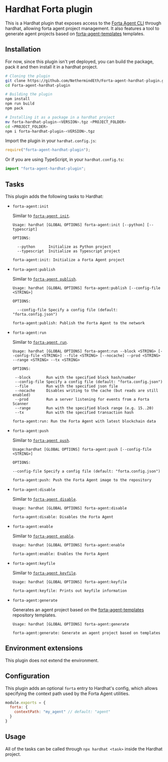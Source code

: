 # Hardhat Forta plugin

This is a Hardhat plugin that exposes access to the [Forta Agent CLI](https://docs.forta.network/en/latest/cli/)
through hardhat, allowing forta agent project management. It also features a
tool to generate agent projects based on [forta-agent-templates](https://github.com/arbitraryexecution/forta-agent-templates)
templates.

## Installation

For now, since this plugin isn't yet deployed, you can build the package, pack
it and then install it in a hardhat project.

```bash
# Cloning the plugin
git clone https://github.com/NethermindEth/Forta-agent-hardhat-plugin.git
cd Forta-agent-hardhat-plugin

# Building the plugin
npm install
npm run build
npm pack

# Installing it as a package in a hardhat project
mv forta-hardhat-plugin-<VERSION>.tgz <PROJECT_FOLDER>
cd <PROJECT_FOLDER>
npm i forta-hardhat-plugin-<VERSION>.tgz
```

Import the plugin in your `hardhat.config.js`:

```js
require("forta-agent-hardhat-plugin");
```

Or if you are using TypeScript, in your `hardhat.config.ts`:

```ts
import "forta-agent-hardhat-plugin";
```

## Tasks

This plugin adds the following tasks to Hardhat:

- `forta-agent:init`

  Similar to [`forta-agent init`](https://docs.forta.network/en/latest/cli/#init).

  ```
  Usage: hardhat [GLOBAL OPTIONS] forta-agent:init [--python] [--typescript]

  OPTIONS:

    --python      Initialize as Python project
    --typescript  Initialize as Typescript project

  forta-agent:init: Initialize a Forta Agent project
  ```

- `forta-agent:publish`

  Similar to [`forta-agent publish`](https://docs.forta.network/en/latest/cli/#publish).

  ```
  Usage: hardhat [GLOBAL OPTIONS] forta-agent:publish [--config-file <STRING>]

  OPTIONS:

    --config-file Specify a config file (default: "forta.config.json")

  forta-agent:publish: Publish the Forta Agent to the network
  ```

- `forta-agent:run`

  Similar to [`forta-agent run`](https://docs.forta.network/en/latest/cli/#run).

  ```
  Usage: hardhat [GLOBAL OPTIONS] forta-agent:run --block <STRING> [--config-file <STRING>] --file <STRING> [--nocache] --prod <STRING> --range <STRING> --tx <STRING>

  OPTIONS:

   --block       Run with the specified block hash/number 
   --config-file Specify a config file (default: "forta.config.json")
   --file        Run with the specified json file 
   --nocache     Disables writing to the cache (but reads are still enabled) 
   --prod        Run a server listening for events from a Forta Scanner 
   --range       Run with the specified block range (e.g. 15..20) 
   --tx          Run with the specified transaction hash 

  forta-agent:run: Run the Forta Agent with latest blockchain data
  ```
- `forta-agent:push`

  Similar to [`forta-agent push`](https://docs.forta.network/en/latest/cli/#push).

  ```
  Usage:hardhat [GLOBAL OPTIONS] forta-agent:push [--config-file <STRING>]

  OPTIONS:

  --config-file Specify a config file (default: "forta.config.json")

  forta-agent:push: Push the Forta Agent image to the repository
  ```
- `forta-agent:disable`

  Similar to [`forta-agent disable`](https://docs.forta.network/en/latest/cli/#disable).

  ```
  Usage: hardhat [GLOBAL OPTIONS] forta-agent:disable

  forta-agent:disable: Disables the Forta Agent
  ```
- `forta-agent:enable`

  Similar to [`forta-agent enable`](https://docs.forta.network/en/latest/cli/#enable).

  ```
  Usage: hardhat [GLOBAL OPTIONS] forta-agent:enable

  forta-agent:enable: Enables the Forta Agent
  ```
- `forta-agent:keyfile`

  Similar to [`forta-agent keyfile`](https://docs.forta.network/en/latest/cli/#keyfile).

  ```
  Usage: hardhat [GLOBAL OPTIONS] forta-agent:keyfile

  forta-agent:keyfile: Prints out keyfile information
  ```      

- `forta-agent:generate`

  Generates an agent project based on the [forta-agent-templates](https://github.com/arbitraryexecution/forta-agent-templates) repository templates.

  ```
  Usage: hardhat [GLOBAL OPTIONS] forta-agent:generate

  forta-agent:generate: Generate an agent project based on templates
  ```

## Environment extensions

This plugin does not extend the environment.

## Configuration

This plugin adds an optional `forta` entry to Hardhat's config, which allows specifying the context path used by the Forta Agent utilities.

```js
module.exports = {
  forta: {
    contextPath: "my_agent" // default: "agent"
  }
}
```

## Usage

All of the tasks can be called through `npx hardhat <task>` inside the Hardhat project.
